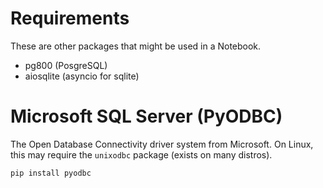 # Requirements

These are other packages that might be used in a Notebook.

- pg800 (PosgreSQL)
- aiosqlite (asyncio for sqlite)

# Microsoft SQL Server (PyODBC)

The Open Database Connectivity driver system from Microsoft.
On Linux, this may require the `unixodbc` package (exists on many distros).

```commandline
pip install pyodbc
```




